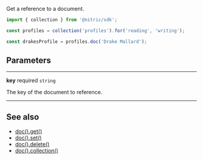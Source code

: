 Get a reference to a document.

```javascript
import { collection } from '@nitric/sdk';

const profiles = collection('profiles').for('reading', 'writing');

const drakesProfile = profiles.doc('Drake Mallard');
```

## Parameters

---

**key** required `string`

The key of the document to reference.

---

## See also

- [doc().get()](./collection-doc-get.md)
- [doc().set()](./collection-doc-set.md)
- [doc().delete()](./collection-doc-delete.md)
- [doc().collection()](./collection-doc-collection.md)
